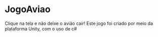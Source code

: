# JogoAviao
Clique na tela e não deixe o avião cair!
Este jogo foi criado por meio da plataforma Unity, com o uso de c#

